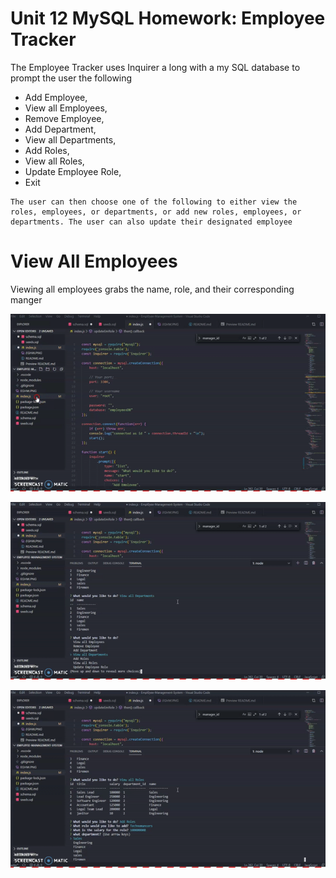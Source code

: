 # Unit 12 MySQL Homework: Employee Tracker

The Employee Tracker uses Inquirer a long with a my SQL database to prompt the user the following

* Add Employee,
* View all Employees,
* Remove Employee,
* Add Department,
* View all Departments,
* Add Roles,
* View all Roles,
* Update Employee Role,
* Exit
```
The user can then choose one of the following to either view the roles, employees, or departments, or add new roles, employees, or departments. The user can also update their designated employee
```

# View All Employees
Viewing all employees grabs the name, role, and their corresponding manger

![1st gif](1st.gif)


![2nd gif](2nd.gif)


![3rd gif](3rd.gif)


